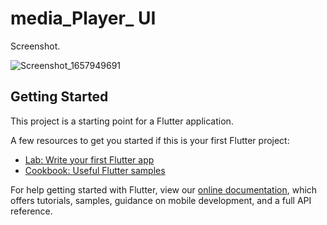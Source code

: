 # media_Player_ UI

Screenshot.



![Screenshot_1657949691](https://user-images.githubusercontent.com/66769129/179341831-6948dc04-9180-4809-9e0b-f5c76e0ac67b.png)


## Getting Started

This project is a starting point for a Flutter application.

A few resources to get you started if this is your first Flutter project:

- [Lab: Write your first Flutter app](https://flutter.dev/docs/get-started/codelab)
- [Cookbook: Useful Flutter samples](https://flutter.dev/docs/cookbook)

For help getting started with Flutter, view our
[online documentation](https://flutter.dev/docs), which offers tutorials,
samples, guidance on mobile development, and a full API reference.

